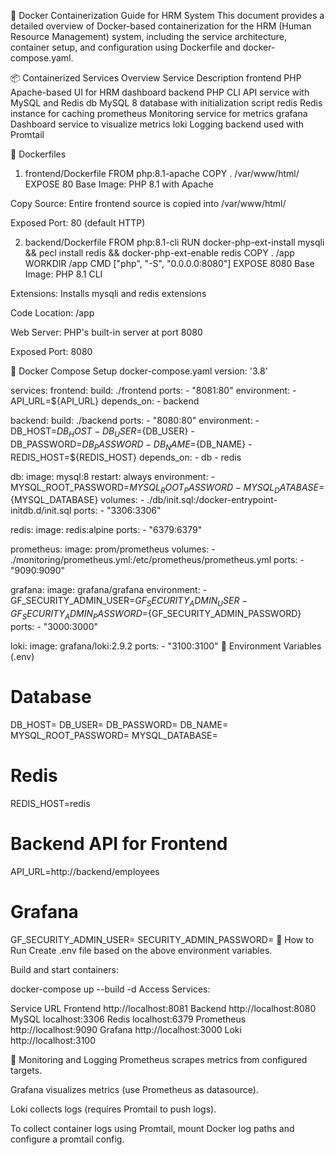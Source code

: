 🐳 Docker Containerization Guide for HRM System
This document provides a detailed overview of Docker-based containerization for the HRM (Human Resource Management) system, including the service architecture, container setup, and configuration using Dockerfile and docker-compose.yaml.

📦 Containerized Services Overview
Service	Description
frontend	PHP Apache-based UI for HRM dashboard
backend	PHP CLI API service with MySQL and Redis
db	MySQL 8 database with initialization script
redis	Redis instance for caching
prometheus	Monitoring service for metrics
grafana	Dashboard service to visualize metrics
loki	Logging backend used with Promtail

🧱 Dockerfiles 
1. frontend/Dockerfile
FROM php:8.1-apache
COPY . /var/www/html/
EXPOSE 80
Base Image: PHP 8.1 with Apache

Copy Source: Entire frontend source is copied into /var/www/html/

Exposed Port: 80 (default HTTP)

2. backend/Dockerfile
FROM php:8.1-cli
RUN docker-php-ext-install mysqli && pecl install redis && docker-php-ext-enable redis
COPY . /app
WORKDIR /app
CMD ["php", "-S", "0.0.0.0:8080"]
EXPOSE 8080
Base Image: PHP 8.1 CLI

Extensions: Installs mysqli and redis extensions

Code Location: /app

Web Server: PHP's built-in server at port 8080

Exposed Port: 8080

🧩 Docker Compose Setup
docker-compose.yaml
version: '3.8'

services:
  frontend:
    build: ./frontend
    ports:
      - "8081:80"
    environment:
      - API_URL=${API_URL}
    depends_on:
      - backend

  backend:
    build: ./backend
    ports:
      - "8080:80"
    environment:
      - DB_HOST=${DB_HOST}
      - DB_USER=${DB_USER}
      - DB_PASSWORD=${DB_PASSWORD}
      - DB_NAME=${DB_NAME}
      - REDIS_HOST=${REDIS_HOST}
    depends_on:
      - db
      - redis

  db:
    image: mysql:8
    restart: always
    environment:
      - MYSQL_ROOT_PASSWORD=${MYSQL_ROOT_PASSWORD}
      - MYSQL_DATABASE=${MYSQL_DATABASE}
    volumes:
      - ./db/init.sql:/docker-entrypoint-initdb.d/init.sql
    ports:
      - "3306:3306"

  redis:
    image: redis:alpine
    ports:
      - "6379:6379"

  prometheus:
    image: prom/prometheus
    volumes:
      - ./monitoring/prometheus.yml:/etc/prometheus/prometheus.yml
    ports:
      - "9090:9090"

  grafana:
    image: grafana/grafana
    environment:
      - GF_SECURITY_ADMIN_USER=${GF_SECURITY_ADMIN_USER}
      - GF_SECURITY_ADMIN_PASSWORD=${GF_SECURITY_ADMIN_PASSWORD}
    ports:
      - "3000:3000"

  loki:
    image: grafana/loki:2.9.2
    ports:
      - "3100:3100"
🔐 Environment Variables (.env)
# Database
DB_HOST=
DB_USER=
DB_PASSWORD=
DB_NAME=
MYSQL_ROOT_PASSWORD=
MYSQL_DATABASE=

# Redis
REDIS_HOST=redis

# Backend API for Frontend
API_URL=http://backend/employees

# Grafana
GF_SECURITY_ADMIN_USER=
SECURITY_ADMIN_PASSWORD=
🚀 How to Run
Create .env file based on the above environment variables.

Build and start containers:

docker-compose up --build -d
Access Services:

Service	URL
Frontend	http://localhost:8081
Backend	http://localhost:8080
MySQL	localhost:3306
Redis	localhost:6379
Prometheus	http://localhost:9090
Grafana	http://localhost:3000
Loki	http://localhost:3100

📁 Monitoring and Logging
Prometheus scrapes metrics from configured targets.

Grafana visualizes metrics (use Prometheus as datasource).

Loki collects logs (requires Promtail to push logs).

To collect container logs using Promtail, mount Docker log paths and configure a promtail config.